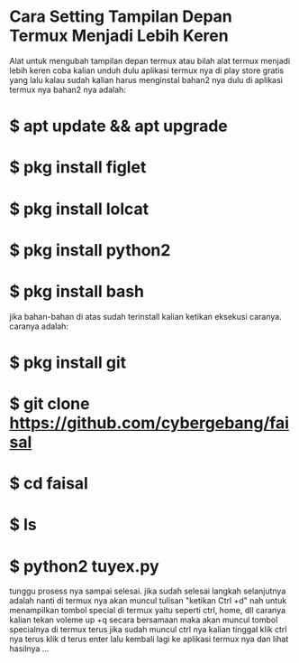 # Cara Setting Tampilan Depan Termux Menjadi Lebih Keren
Alat untuk mengubah tampilan depan termux atau bilah alat termux menjadi lebih keren coba kalian unduh dulu aplikasi termux nya di play store gratis yang lalu kalau sudah kalian harus menginstal bahan2 nya dulu di aplikasi termux nya 
bahan2 nya adalah:


# $ apt update && apt upgrade
# $ pkg install figlet
# $ pkg install lolcat
# $ pkg install python2
# $ pkg install bash

jika bahan-bahan di atas sudah terinstall kalian ketikan eksekusi caranya.
caranya adalah:

# $ pkg install git
# $ git clone https://github.com/cybergebang/faisal
# $ cd faisal
# $ ls
# $ python2 tuyex.py

tunggu prosess nya sampai selesai.
jika sudah selesai langkah selanjutnya adalah nanti di termux nya akan muncul tulisan "ketikan Ctrl +d"
nah untuk menampilkan tombol special di termux yaitu seperti ctrl, home, dll caranya kalian
tekan voleme up +q secara bersamaan maka akan muncul tombol specialnya di termux
terus jika sudah muncul ctrl nya kalian tinggal klik ctrl nya terus klik d terus enter
lalu kembali lagi ke aplikasi termux nya dan lihat hasilnya ...


